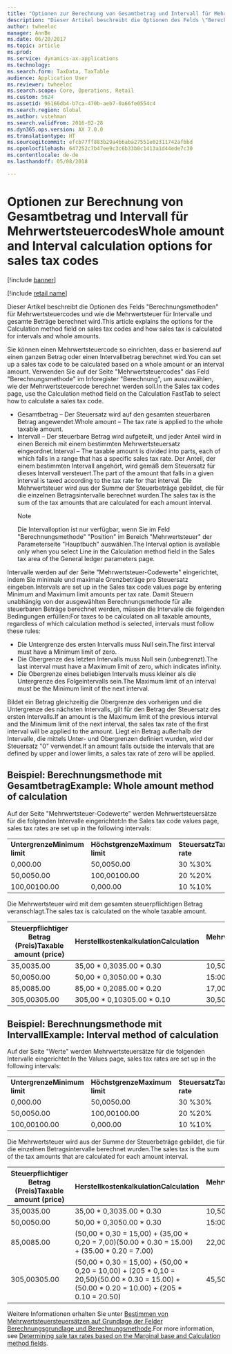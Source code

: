 ```yaml
---
title: "Optionen zur Berechnung von Gesamtbetrag und Intervall für Mehrwertsteuercodes"
description: "Dieser Artikel beschreibt die Optionen des Felds \"Berechnungsmethoden\" für Mehrwertsteuercodes und wie die Mehrwertsteuer für Intervalle und gesamte Beträge berechnet wird."
author: twheeloc
manager: AnnBe
ms.date: 06/20/2017
ms.topic: article
ms.prod: 
ms.service: dynamics-ax-applications
ms.technology: 
ms.search.form: TaxData, TaxTable
audience: Application User
ms.reviewer: twheeloc
ms.search.scope: Core, Operations, Retail
ms.custom: 5624
ms.assetid: 96166db4-b7ca-470b-aeb7-0a66fe0554c4
ms.search.region: Global
ms.author: vstehman
ms.search.validFrom: 2016-02-28
ms.dyn365.ops.version: AX 7.0.0
ms.translationtype: HT
ms.sourcegitcommit: efcb77ff883b29a4bbaba27551e02311742afbbd
ms.openlocfilehash: 647252c7b47ee9c3c6b33b0c1413a1d44ede7c30
ms.contentlocale: de-de
ms.lasthandoff: 05/08/2018

---
```


# <a name="whole-amount-and-interval-calculation-options-for-sales-tax-codes"></a><span data-ttu-id="79fe2-103">Optionen zur Berechnung von Gesamtbetrag und Intervall für Mehrwertsteuercodes</span><span class="sxs-lookup"><span data-stu-id="79fe2-103">Whole amount and Interval calculation options for sales tax codes</span></span>

[!include [banner](../includes/banner.md)]

[!include [retail name](../includes/retail-name.md)]

<span data-ttu-id="79fe2-104">Dieser Artikel beschreibt die Optionen des Felds "Berechnungsmethoden" für Mehrwertsteuercodes und wie die Mehrwertsteuer für Intervalle und gesamte Beträge berechnet wird.</span><span class="sxs-lookup"><span data-stu-id="79fe2-104">This article explains the options for the Calculation method field on sales tax codes and how sales tax is calculated for intervals and whole amounts.</span></span>

<span data-ttu-id="79fe2-105">Sie können einen Mehrwertsteuercode so einrichten, dass er basierend auf einen ganzen Betrag oder einen Intervallbetrag berechnet wird.</span><span class="sxs-lookup"><span data-stu-id="79fe2-105">You can set up a sales tax code to be calculated based on a whole amount or an interval amount.</span></span> <span data-ttu-id="79fe2-106">Verwenden Sie auf der Seite "Mehrwertsteuercodes" das Feld "Berechnungsmethode" im Inforegister "Berechnung", um auszuwählen, wie der Mehrwertsteuercode berechnet werden soll.</span><span class="sxs-lookup"><span data-stu-id="79fe2-106">In the Sales tax codes page, use the Calculation method field on the Calculation FastTab to select how to calculate a sales tax code.</span></span>
- <span data-ttu-id="79fe2-107">Gesamtbetrag – Der Steuersatz wird auf den gesamten steuerbaren Betrag angewendet.</span><span class="sxs-lookup"><span data-stu-id="79fe2-107">Whole amount – The tax rate is applied to the whole taxable amount.</span></span>
- <span data-ttu-id="79fe2-108">Intervall – Der steuerbare Betrag wird aufgeteilt, und jeder Anteil wird in einen Bereich mit einem bestimmten Mehrwertsteuersatz eingeordnet.</span><span class="sxs-lookup"><span data-stu-id="79fe2-108">Interval – The taxable amount is divided into parts, each of which falls in a range that has a specific sales tax rate.</span></span> <span data-ttu-id="79fe2-109">Der Anteil, der einem bestimmten Intervall angehört, wird gemäß dem Steuersatz für dieses Intervall versteuert.</span><span class="sxs-lookup"><span data-stu-id="79fe2-109">The part of the amount that falls in a given interval is taxed according to the tax rate for that interval.</span></span> <span data-ttu-id="79fe2-110">Die Mehrwertsteuer wird aus der Summe der Steuerbeträge gebildet, die für die einzelnen Betragsintervalle berechnet wurden.</span><span class="sxs-lookup"><span data-stu-id="79fe2-110">The sales tax is the sum of the tax amounts that are calculated for each amount interval.</span></span>
  > [!NOTE]                                                                                                                              
  > <span data-ttu-id="79fe2-111">Die Intervalloption ist nur verfügbar, wenn Sie im Feld "Berechnungsmethode" "Position" im Bereich "Mehrwertsteuer" der Parameterseite "Hauptbuch" auswählen.</span><span class="sxs-lookup"><span data-stu-id="79fe2-111">The Interval option is available only when you select Line in the Calculation method field in the Sales tax area of the General ledger parameters page.</span></span> 

<span data-ttu-id="79fe2-112">Intervalle werden auf der Seite "Mehrwertsteuer-Codewerte" eingerichtet, indem Sie minimale und maximale Grenzbeträge pro Steuersatz eingeben.</span><span class="sxs-lookup"><span data-stu-id="79fe2-112">Intervals are set up in the Sales tax code values page by entering Minimum and Maximum limit amounts per tax rate.</span></span> <span data-ttu-id="79fe2-113">Damit Steuern unabhängig von der ausgewählten Berechnungsmethode für alle steuerbaren Beträge berechnet werden, müssen die Intervalle die folgenden Bedingungen erfüllen:</span><span class="sxs-lookup"><span data-stu-id="79fe2-113">For taxes to be calculated on all taxable amounts, regardless of which calculation method is selected, intervals must follow these rules:</span></span>
-   <span data-ttu-id="79fe2-114">Die Untergrenze des ersten Intervalls muss Null sein.</span><span class="sxs-lookup"><span data-stu-id="79fe2-114">The first interval must have a Minimum limit of zero.</span></span>
-   <span data-ttu-id="79fe2-115">Die Obergrenze des letzten Intervalls muss Null sein (unbegrenzt).</span><span class="sxs-lookup"><span data-stu-id="79fe2-115">The last interval must have a Maximum limit of zero, which indicates infinity.</span></span>
-   <span data-ttu-id="79fe2-116">Die Obergrenze eines beliebigen Intervalls muss kleiner als die Untergrenze des Folgeintervalls sein.</span><span class="sxs-lookup"><span data-stu-id="79fe2-116">The Maximum limit of an interval must be the Minimum limit of the next interval.</span></span>

<span data-ttu-id="79fe2-117">Bildet ein Betrag gleichzeitig die Obergrenze des vorherigen und die Untergrenze des nächsten Intervalls, gilt für den Betrag der Steuersatz des ersten Intervalls.</span><span class="sxs-lookup"><span data-stu-id="79fe2-117">If an amount is the Maximum limit of the previous interval and the Minimum limit of the next interval, the sales tax rate of the first interval will be applied to the amount.</span></span> <span data-ttu-id="79fe2-118">Liegt ein Betrag außerhalb der Intervalle, die mittels Unter- und Obergrenzen definiert wurden, wird der Steuersatz "0" verwendet.</span><span class="sxs-lookup"><span data-stu-id="79fe2-118">If an amount falls outside the intervals that are defined by upper and lower limits, a sales tax rate of zero will be applied.</span></span>

## <a name="example-whole-amount-method-of-calculation"></a><span data-ttu-id="79fe2-119">Beispiel: Berechnungsmethode mit Gesamtbetrag</span><span class="sxs-lookup"><span data-stu-id="79fe2-119">Example: Whole amount method of calculation</span></span>
<span data-ttu-id="79fe2-120">Auf der Seite "Mehrwertsteuer-Codewerte" werden Mehrwertsteuersätze für die folgenden Intervalle eingerichtet:</span><span class="sxs-lookup"><span data-stu-id="79fe2-120">In the Sales tax code values page, sales tax rates are set up in the following intervals:</span></span>

|                   |                   |              |
|-------------------|-------------------|--------------|
| <span data-ttu-id="79fe2-121">**Untergrenze**</span><span class="sxs-lookup"><span data-stu-id="79fe2-121">**Minimum limit**</span></span> | <span data-ttu-id="79fe2-122">**Höchstgrenze**</span><span class="sxs-lookup"><span data-stu-id="79fe2-122">**Maximum limit**</span></span> | <span data-ttu-id="79fe2-123">**Steuersatz**</span><span class="sxs-lookup"><span data-stu-id="79fe2-123">**Tax rate**</span></span> |
| <span data-ttu-id="79fe2-124">0,00</span><span class="sxs-lookup"><span data-stu-id="79fe2-124">0.00</span></span>              | <span data-ttu-id="79fe2-125">50,00</span><span class="sxs-lookup"><span data-stu-id="79fe2-125">50.00</span></span>             | <span data-ttu-id="79fe2-126">30 %</span><span class="sxs-lookup"><span data-stu-id="79fe2-126">30%</span></span>          |
| <span data-ttu-id="79fe2-127">50,00</span><span class="sxs-lookup"><span data-stu-id="79fe2-127">50.00</span></span>             | <span data-ttu-id="79fe2-128">100,00</span><span class="sxs-lookup"><span data-stu-id="79fe2-128">100.00</span></span>            | <span data-ttu-id="79fe2-129">20 %</span><span class="sxs-lookup"><span data-stu-id="79fe2-129">20%</span></span>          |
| <span data-ttu-id="79fe2-130">100,00</span><span class="sxs-lookup"><span data-stu-id="79fe2-130">100.00</span></span>            | <span data-ttu-id="79fe2-131">0,00</span><span class="sxs-lookup"><span data-stu-id="79fe2-131">0.00</span></span>              | <span data-ttu-id="79fe2-132">10 %</span><span class="sxs-lookup"><span data-stu-id="79fe2-132">10%</span></span>          |

<span data-ttu-id="79fe2-133">Die Mehrwertsteuer wird mit dem gesamten steuerpflichtigen Betrag veranschlagt.</span><span class="sxs-lookup"><span data-stu-id="79fe2-133">The sales tax is calculated on the whole taxable amount.</span></span>

| <span data-ttu-id="79fe2-134">Steuerpflichtiger Betrag (Preis)</span><span class="sxs-lookup"><span data-stu-id="79fe2-134">Taxable amount (price)</span></span> | <span data-ttu-id="79fe2-135">Herstellkostenkalkulation</span><span class="sxs-lookup"><span data-stu-id="79fe2-135">Calculation</span></span>    | <span data-ttu-id="79fe2-136">Mehrwertsteuer</span><span class="sxs-lookup"><span data-stu-id="79fe2-136">Sales tax</span></span> |
|------------------------|----------------|-----------|
| <span data-ttu-id="79fe2-137">35,00</span><span class="sxs-lookup"><span data-stu-id="79fe2-137">35.00</span></span>                  | <span data-ttu-id="79fe2-138">35,00 \* 0,30</span><span class="sxs-lookup"><span data-stu-id="79fe2-138">35.00 \* 0.30</span></span>  | <span data-ttu-id="79fe2-139">10,50</span><span class="sxs-lookup"><span data-stu-id="79fe2-139">10.50</span></span>     |
| <span data-ttu-id="79fe2-140">50,00</span><span class="sxs-lookup"><span data-stu-id="79fe2-140">50.00</span></span>                  | <span data-ttu-id="79fe2-141">50,00 \* 0,30</span><span class="sxs-lookup"><span data-stu-id="79fe2-141">50.00 \* 0.30</span></span>  | <span data-ttu-id="79fe2-142">15:00</span><span class="sxs-lookup"><span data-stu-id="79fe2-142">15.00</span></span>     |
| <span data-ttu-id="79fe2-143">85,00</span><span class="sxs-lookup"><span data-stu-id="79fe2-143">85.00</span></span>                  | <span data-ttu-id="79fe2-144">85,00 \* 0,20</span><span class="sxs-lookup"><span data-stu-id="79fe2-144">85.00 \* 0.20</span></span>  | <span data-ttu-id="79fe2-145">17,00</span><span class="sxs-lookup"><span data-stu-id="79fe2-145">17.00</span></span>     |
| <span data-ttu-id="79fe2-146">305,00</span><span class="sxs-lookup"><span data-stu-id="79fe2-146">305.00</span></span>                 | <span data-ttu-id="79fe2-147">305,00 \* 0,10</span><span class="sxs-lookup"><span data-stu-id="79fe2-147">305.00 \* 0.10</span></span> | <span data-ttu-id="79fe2-148">30,50</span><span class="sxs-lookup"><span data-stu-id="79fe2-148">30.50</span></span>     |

## <a name="example-interval-method-of-calculation"></a><span data-ttu-id="79fe2-149">Beispiel: Berechnungsmethode mit Intervall</span><span class="sxs-lookup"><span data-stu-id="79fe2-149">Example: Interval method of calculation</span></span>
<span data-ttu-id="79fe2-150">Auf der Seite "Werte" werden Mehrwertsteuersätze für die folgenden Intervalle eingerichtet:</span><span class="sxs-lookup"><span data-stu-id="79fe2-150">In the Values page, sales tax rates are set up in the following intervals:</span></span>

|                   |                   |              |
|-------------------|-------------------|--------------|
| <span data-ttu-id="79fe2-151">**Untergrenze**</span><span class="sxs-lookup"><span data-stu-id="79fe2-151">**Minimum limit**</span></span> | <span data-ttu-id="79fe2-152">**Höchstgrenze**</span><span class="sxs-lookup"><span data-stu-id="79fe2-152">**Maximum limit**</span></span> | <span data-ttu-id="79fe2-153">**Steuersatz**</span><span class="sxs-lookup"><span data-stu-id="79fe2-153">**Tax rate**</span></span> |
| <span data-ttu-id="79fe2-154">0,00</span><span class="sxs-lookup"><span data-stu-id="79fe2-154">0.00</span></span>              | <span data-ttu-id="79fe2-155">50,00</span><span class="sxs-lookup"><span data-stu-id="79fe2-155">50.00</span></span>             | <span data-ttu-id="79fe2-156">30 %</span><span class="sxs-lookup"><span data-stu-id="79fe2-156">30%</span></span>          |
| <span data-ttu-id="79fe2-157">50,00</span><span class="sxs-lookup"><span data-stu-id="79fe2-157">50.00</span></span>             | <span data-ttu-id="79fe2-158">100,00</span><span class="sxs-lookup"><span data-stu-id="79fe2-158">100.00</span></span>            | <span data-ttu-id="79fe2-159">20 %</span><span class="sxs-lookup"><span data-stu-id="79fe2-159">20%</span></span>          |
| <span data-ttu-id="79fe2-160">100,00</span><span class="sxs-lookup"><span data-stu-id="79fe2-160">100.00</span></span>            | <span data-ttu-id="79fe2-161">0,00</span><span class="sxs-lookup"><span data-stu-id="79fe2-161">0.00</span></span>              | <span data-ttu-id="79fe2-162">10 %</span><span class="sxs-lookup"><span data-stu-id="79fe2-162">10%</span></span>          |

<span data-ttu-id="79fe2-163">Die Mehrwertsteuer wird aus der Summe der Steuerbeträge gebildet, die für die einzelnen Betragsintervalle berechnet wurden.</span><span class="sxs-lookup"><span data-stu-id="79fe2-163">The sales tax is the sum of the tax amounts that are calculated for each amount interval.</span></span>

| <span data-ttu-id="79fe2-164">Steuerpflichtiger Betrag (Preis)</span><span class="sxs-lookup"><span data-stu-id="79fe2-164">Taxable amount (price)</span></span> | <span data-ttu-id="79fe2-165">Herstellkostenkalkulation</span><span class="sxs-lookup"><span data-stu-id="79fe2-165">Calculation</span></span>                                                               | <span data-ttu-id="79fe2-166">Mehrwertsteuer</span><span class="sxs-lookup"><span data-stu-id="79fe2-166">Sales tax</span></span> |
|------------------------|---------------------------------------------------------------------------|-----------|
| <span data-ttu-id="79fe2-167">35,00</span><span class="sxs-lookup"><span data-stu-id="79fe2-167">35.00</span></span>                  | <span data-ttu-id="79fe2-168">35,00 \* 0,30</span><span class="sxs-lookup"><span data-stu-id="79fe2-168">35.00 \* 0.30</span></span>                                                             | <span data-ttu-id="79fe2-169">10,50</span><span class="sxs-lookup"><span data-stu-id="79fe2-169">10.50</span></span>     |
| <span data-ttu-id="79fe2-170">50,00</span><span class="sxs-lookup"><span data-stu-id="79fe2-170">50.00</span></span>                  | <span data-ttu-id="79fe2-171">50,00 \* 0,30</span><span class="sxs-lookup"><span data-stu-id="79fe2-171">50.00 \* 0.30</span></span>                                                             | <span data-ttu-id="79fe2-172">15:00</span><span class="sxs-lookup"><span data-stu-id="79fe2-172">15.00</span></span>     |
| <span data-ttu-id="79fe2-173">85,00</span><span class="sxs-lookup"><span data-stu-id="79fe2-173">85.00</span></span>                  | <span data-ttu-id="79fe2-174">(50,00 \* 0,30 = 15,00) + (35,00 \* 0,20 = 7,00)</span><span class="sxs-lookup"><span data-stu-id="79fe2-174">(50.00 \* 0.30 = 15.00) + (35.00 \* 0.20 = 7.00)</span></span>                          | <span data-ttu-id="79fe2-175">22,00</span><span class="sxs-lookup"><span data-stu-id="79fe2-175">22.00</span></span>     |
| <span data-ttu-id="79fe2-176">305,00</span><span class="sxs-lookup"><span data-stu-id="79fe2-176">305.00</span></span>                 | <span data-ttu-id="79fe2-177">(50,00 \* 0,30 = 15,00) + (50,00 \* 0,20 = 10,00) + (205 \* 0,10 = 20,50)</span><span class="sxs-lookup"><span data-stu-id="79fe2-177">(50.00 \* 0.30 = 15.00) + (50.00 \* 0.20 = 10.00) + (205 \* 0.10 = 20.50)</span></span> | <span data-ttu-id="79fe2-178">45,50</span><span class="sxs-lookup"><span data-stu-id="79fe2-178">45.50</span></span>     |



<span data-ttu-id="79fe2-179">Weitere Informationen erhalten Sie unter [Bestimmen von Mehrwertsteuersteuersätzen auf Grundlage der Felder Berechnungsgrundlage und Berechnungsmethode](marginal-base-field.md).</span><span class="sxs-lookup"><span data-stu-id="79fe2-179">For more information, see [Determining sale tax rates based on the Marginal base and Calculation method fields](marginal-base-field.md).</span></span>






